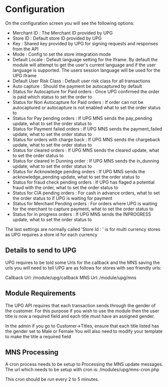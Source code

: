 Configuration
=============

On the configuration screen you will see the following options:

* Merchant ID : The Merchant ID provided by UPG
* Store ID : Default store ID provided by UPG
* Key : Shared key provided by UPG for signing requests and responses from the API
* Mode : Config to set the store integration mode
* Default Locale : Default language setting for the Iframe. By default the module will attempt to get the user's current language and if the user language is supported. The users session language will be used for the UPG iframe
* Default User Risk Class : Default user risk class for all transactions
* Auto capture : Should the payment be autocaptured by default
* Status for Autocapture for Paid orders : Once UPG confirmed the order is paid which status to set the order to
* Status for Non Autocapture for Paid orders : If order can not be autocaptured or autocapture is not enabled what to set the order status to
* Status for Pay pending orders : If UPG MNS sends the pay_pending update, what to set the order status to
* Status for Payment failed orders : If UPG MNS sends the payment_failed update, what to set the order status to
* Status for orders with charge back : If UPG MNS sends the chargeback update, what to set the order status to
* Status for cleared orders : If UPG MNS sends the cleared update, what to set the order status to
* Status for cleared In Dunning order : If UPG MNS sends the in_dunning update, what to set the order status to
* Status for Acknowledge pending orders : If UPG MNS sends the acknowledge_pending update, what to set the order status to
* Status for fraud check pending orders : If UPG has flaged a potential fraud with the order, what to set the order status to
* Status for CIA pending orders : For cash in advance orders, what to set the order status to if UPG is waiting for payment
* Status for Merchant Pending orders : For orders where UPG is waiting for the merchant to capture payment, what to set the order status to
* Status for in progress orders : If UPG MNS sends the INPROGRESS update, what to set the order status to

The last settings are normally called 'Store Id : <currency code>' is for multi currency stores as UPG requires a store id for each currency

Details to send to UPG
----------------------

UPG requires to be told some Urls for the callback and the MNS saving the urls you will need to tell UPG are as follows for stores with seo friendly urls:

Callback Url: <store domain>/module/upg/callback
MNS Url: <store domain>/module/upg/mns

Module Requirements
-------------------
The UPG API requires that each transaction sends through the gender of the customer. For this purpose if you wish to use the module then the user title is now a required field and each title must have an assigned gender.

In the admin if you go to Customer->Titles, ensure that each title listed has the gender set to Male or Female
You will also need to modify your template to make the title a required field

MNS Processing
--------------
A cron process needs to be setup to Processing the MNS update messages. The url which needs to be setup with cron is:
<store url>/modules/upg/mns-cron.php

This cron should be run every 2 to 5 minutes.
